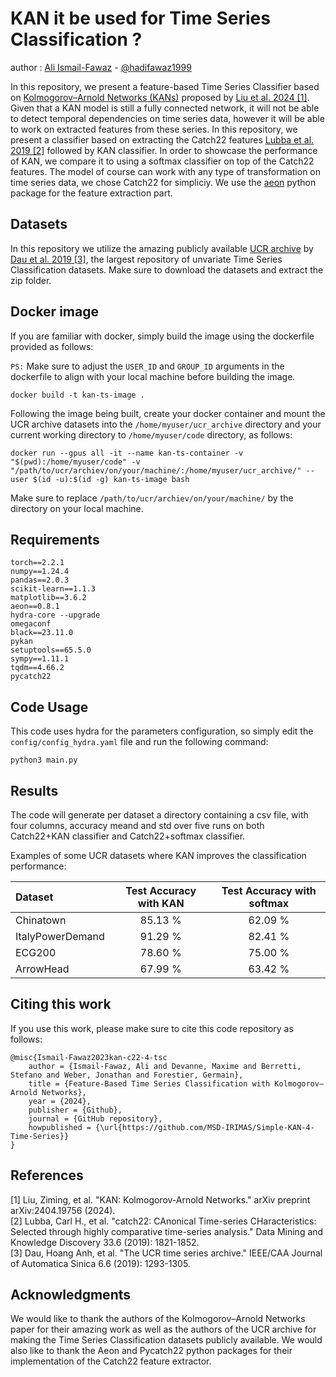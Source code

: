 # KAN it be used for Time Series Classification ?

author : [Ali Ismail-Fawaz](https://hadifawaz1999.github.io/) - [@hadifawaz1999](https://github.com/hadifawaz1999)

In this repository, we present a feature-based Time Series Classifier based on [Kolmogorov–Arnold Networks (KANs)](https://github.com/KindXiaoming/pykan) proposed by [Liu et al. 2024 [1]](https://arxiv.org/pdf/2404.19756).
Given that a KAN model is still a fully connected network, it will not be able to detect temporal dependencies on time series data, however it will be able to work on extracted features from these series.
In this repository, we present a classifier based on extracting the Catch22 features [Lubba et al. 2019 [2]](https://link.springer.com/article/10.1007/s10618-019-00647-x) followed by KAN classifier.
In order to showcase the performance of KAN, we compare it to using a softmax classifier on top of the Catch22 features.
The model of course can work with any type of transformation on time series data, we chose Catch22 for simpliciy.
We use the [aeon](https://github.com/aeon-toolkit/aeon) python package for the feature extraction part.

## Datasets

In this repository we utilize the amazing publicly available [UCR archive](https://www.cs.ucr.edu/%7Eeamonn/time_series_data_2018/) by [Dau et al. 2019 [3]](https://ieeexplore.ieee.org/abstract/document/8894743/), the largest repository of unvariate Time Series Classification datasets.
Make sure to download the datasets and extract the zip folder.

## Docker image

If you are familiar with docker, simply build the image using the dockerfile provided as follows:

```PS:``` Make sure to adjust the `USER_ID` and `GROUP_ID` arguments in the dockerfile to align with your local machine before building the image.

```docker build -t kan-ts-image .```

Following the image being built, create your docker container and mount the UCR archive datasets into the `/home/myuser/ucr_archive` directory and your current working directory to `/home/myuser/code` directory, as follows:

```docker run --gpus all -it --name kan-ts-container -v "$(pwd):/home/myuser/code" -v "/path/to/ucr/archiev/on/your/machine/:/home/myuser/ucr_archive/" --user $(id -u):$(id -g) kan-ts-image bash```

Make sure to replace `/path/to/ucr/archiev/on/your/machine/` by the directory on your local machine.

## Requirements

```
torch==2.2.1
numpy==1.24.4
pandas==2.0.3
scikit-learn==1.1.3
matplotlib==3.6.2
aeon==0.8.1
hydra-core --upgrade
omegaconf
black==23.11.0
pykan
setuptools==65.5.0
sympy==1.11.1
tqdm==4.66.2
pycatch22
```

## Code Usage

This code uses hydra for the parameters configuration, so simply edit the `config/config_hydra.yaml` file and run the following command:

```python3 main.py```

## Results

The code will generate per dataset a directory containing a csv file, with four columns, accuracy meand and std over five runs on both Catch22+KAN classifier and Catch22+softmax classifier.

Examples of some UCR datasets where KAN improves the classification performance:

| Dataset              | Test Accuracy with KAN | Test Accuracy with softmax  |
| :------------------- | :--------------------: | :-------------------------: |
| Chinatown            |         85.13 %        |           62.09 %           |
| ItalyPowerDemand     |         91.29 %        |           82.41 %           |
| ECG200               |         78.60 %        |           75.00 %           |
| ArrowHead            |         67.99 %        |           63.42 %           |

## Citing this work

If you use this work, please make sure to cite this code repository as follows:

```
@misc{Ismail-Fawaz2023kan-c22-4-tsc
    author = {Ismail-Fawaz, Ali and Devanne, Maxime and Berretti, Stefano and Weber, Jonathan and Forestier, Germain},
    title = {Feature-Based Time Series Classification with Kolmogorov–Arnold Networks},
    year = {2024},
    publisher = {Github},
    journal = {GitHub repository},
    howpublished = {\url{https://github.com/MSD-IRIMAS/Simple-KAN-4-Time-Series}}
}
```

## References

[1] Liu, Ziming, et al. "KAN: Kolmogorov-Arnold Networks." arXiv preprint arXiv:2404.19756 (2024).<br>
[2] Lubba, Carl H., et al. "catch22: CAnonical Time-series CHaracteristics: Selected through highly comparative time-series analysis." Data Mining and Knowledge Discovery 33.6 (2019): 1821-1852.<br>
[3] Dau, Hoang Anh, et al. "The UCR time series archive." IEEE/CAA Journal of Automatica Sinica 6.6 (2019): 1293-1305.

## Acknowledgments

We would like to thank the authors of the Kolmogorov–Arnold Networks paper for their amazing work as well as the authors of the UCR archive for making the Time Series Classification datasets publicly available.
We would also like to thank the Aeon and Pycatch22 python packages for their implementation of the Catch22 feature extractor.
